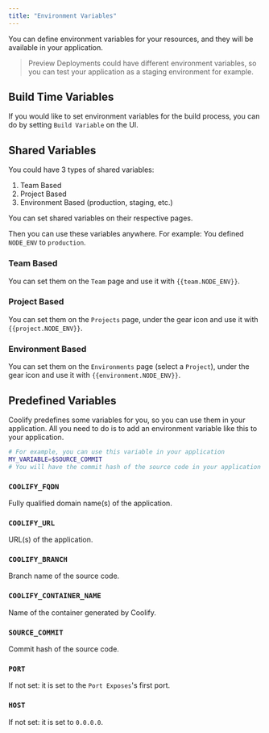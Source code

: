 ```yaml
---
title: "Environment Variables"
---
```


You can define environment variables for your resources, and they will be available in your application.

> Preview Deployments could have different environment variables, so you can test your application as a staging environment for example.

## Build Time Variables

If you would like to set environment variables for the build process, you can do by setting `Build Variable` on the UI.

## Shared Variables

You could have 3 types of shared variables:

1. Team Based
2. Project Based
3. Environment Based (production, staging, etc.)

You can set shared variables on their respective pages.

Then you can use these variables anywhere. For example: You defined `NODE_ENV` to `production`.

### Team Based

You can set them on the `Team` page and use it with <span v-pre>`{{team.NODE_ENV}}`</span>.

### Project Based

You can set them on the `Projects` page, under the gear icon and use it with <span v-pre>`{{project.NODE_ENV}}`</span>.

### Environment Based

You can set them on the `Environments` page (select a `Project`), under the gear icon and use it with <span v-pre>`{{environment.NODE_ENV}}`</span>.

## Predefined Variables

Coolify predefines some variables for you, so you can use them in your application. All you need to do is to add an environment variable like this to your application.

```bash
# For example, you can use this variable in your application
MY_VARIABLE=$SOURCE_COMMIT
# You will have the commit hash of the source code in your application as an environment variable in MY_VARIABLE
```

### `COOLIFY_FQDN`

Fully qualified domain name(s) of the application.

### `COOLIFY_URL`

URL(s) of the application.

### `COOLIFY_BRANCH`

Branch name of the source code.

### `COOLIFY_CONTAINER_NAME`

Name of the container generated by Coolify.

### `SOURCE_COMMIT`

Commit hash of the source code.

### `PORT`

If not set: it is set to the `Port Exposes`'s first port.

### `HOST`

If not set: it is set to `0.0.0.0`.
